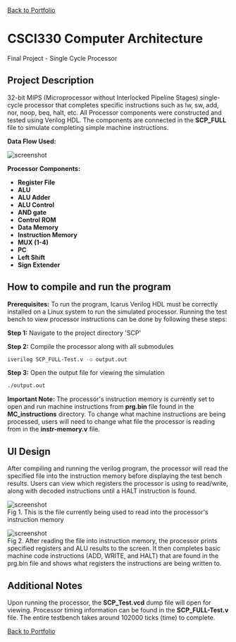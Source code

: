 [Back to Portfolio](./)

# CSCI330 Computer Architecture
Final Project - Single Cycle Processor

## Project Description

32-bit MIPS (Microprocessor without Interlocked Pipeline Stages) single-cycle processor that completes specific instructions such as lw, sw, add, nor, noop, beq, halt, etc.
All Processor components were constructed and tested using Verilog HDL.  The components are connected in the __SCP_FULL__ file to simulate completing simple machine instructions.

**Data Flow Used:**

![screenshot](Images/dataFlow.jpg)

**Processor Components:**
-    **Register File**
-    **ALU**
-    **ALU Adder**
-    **ALU Control**
-    **AND gate**
-    **Control ROM**
-    **Data Memory**
-    **Instruction Memory**
-    **MUX (1-4)**
-    **PC**
-    **Left Shift**
-    **Sign Extender**

## How to compile and run the program

**Prerequisites:** To run the program, Icarus Verilog HDL must be correctly installed on a Linux system to run the simulated processor.  Running the test bench to view processor instructions can be done by following these steps:

**Step 1:** Navigate to the project directory 'SCP' 

**Step 2:** Compile the processor along with all submodules 
```bash
iverilog SCP_FULL-Test.v -o output.out
```

**Step 3:** Open the output file for viewing the simulation
```bash
./output.out
```

**Important Note:** The processor's instruction memory is currently set to open and run machine instructions from __prg.bin__ file found in the __MC_instructions__ directory.  To change what machine instructions are being processed, users will need to change what file the processor is reading from in the __instr-memory.v__ file.


## UI Design

After compiling and running the verilog program, the processor will read the specified file into the instruction memory before displaying the test bench results.
Users can view which registers the processor is using to read/write, along with decoded instructions until a HALT instruction is found.

![screenshot](Images/SCP_PRG_BIN_SS.png)  
Fig 1. This is the file currently being used to read into the processor's instruction memory

![screenshot](Images/SCP_PRG_BIN_MCcode_Example.png)  
Fig 2. After reading the file into instruction memory, the processor prints specified registers and ALU results to the screen.  It then completes basic machine code instructions (ADD, WRITE, and HALT) that are found in the prg.bin file and shows what registers the instructions are being written to. 

## Additional Notes
Upon running the processor, the __SCP_Test.vcd__ dump file will open for viewing.  Processor timing information can be found in the __SCP_FULL-Test.v__ file.  The entire testbench takes around 102000 ticks (time) to complete.


[Back to Portfolio](./)

